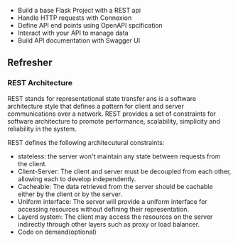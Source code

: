 - Build a base Flask Project with a REST api
- Handle HTTP requests with Connexion
- Define API end points using OpenAPI spcification
- Interact with your API to manage data
- Build API documentation with Swagger UI

## Refresher
### REST Architecture
REST stands for representational state transfer ans is a software architecture style that defines a pattern for client and server communications over a network. REST provides a set of constraints for software architecture to promote performance, scalability, simplicity and reliability in the system.

REST defines the following architecutural constraints:
- stateless: the server won't maintain any state between requests from the client.
- Client-Server: The client and server must be decoupled from each other, allowing each to develop independently.
- Cacheable: The data retrieved from the server should be cachable either by the client or by the server.
- Uniform interface: The server will provide a uniform interface for accessing resources without defining their representation.
- Layerd system: The client may access the resources on the server indirectly through other layers such as proxy or load balancer.
- Code on demand(optional)